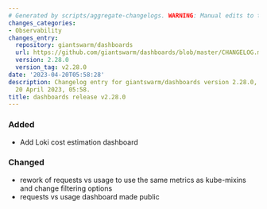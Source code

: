 ```yaml
---
# Generated by scripts/aggregate-changelogs. WARNING: Manual edits to this files will be overwritten.
changes_categories:
- Observability
changes_entry:
  repository: giantswarm/dashboards
  url: https://github.com/giantswarm/dashboards/blob/master/CHANGELOG.md#2280---2023-04-20
  version: 2.28.0
  version_tag: v2.28.0
date: '2023-04-20T05:58:28'
description: Changelog entry for giantswarm/dashboards version 2.28.0, published on
  20 April 2023, 05:58.
title: dashboards release v2.28.0
---
```


### Added
- Add Loki cost estimation dashboard
### Changed
- rework of requests vs usage to use the same metrics as kube-mixins and change filtering options
- requests vs usage dashboard made public

